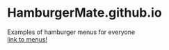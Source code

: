 # HamburgerMate.github.io
Examples of hamburger menus for everyone
\
[link to menus!](https://konradszymanski.github.io/HamburgerMate.github.io)
